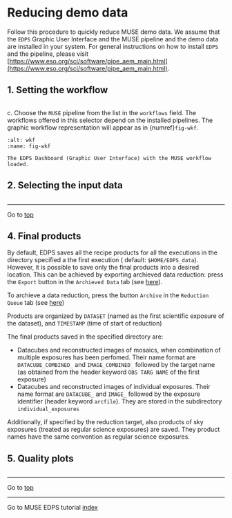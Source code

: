 <a name="top"></a>

# Reducing demo data

Follow this procedure to quickly reduce MUSE demo data. We assume that the `EDPS` Graphic User Interface and the MUSE
pipeline and the demo data are installed in your system. For general instructions on how to install `EDPS` and the
pipeline, please
visit [https://www.eso.org/sci/software/pipe_aem_main.html](https://www.eso.org/sci/software/pipe_aem_main.html).

## 1. Setting the workflow

```{include} ../common/reducing_demo_1.md
```

c. Choose the `MUSE` pipeline from the list in the `workflows` field. The workflows offered in this selector depend on
the installed pipelines.
The graphic workflow representation will appear as in
{numref}`fig-wkf`.

```{figure} figures/select_workflow.jpg
:alt: wkf
:name: fig-wkf

The EDPS Dashboard (Graphic User Interface) with the MUSE workflow loaded.	
```

## 2. Selecting the input data

```{include} ../common/reducing_demo_2.md
```

---
Go to [top](#top)

## 4. Final products

By default, EDPS saves all the recipe products for all the executions in the directory specified a the first execution (
default: `$HOME/EDPS_data`).
However, it is possible to save only the final products into a desired location. This can be achieved by exporting
archieved data reduction: press the `Export` button in the `Archieved Data` tab
(see [here](../edpsgui/gui.md#archived_data)).

To archieve a data reduction, press
the button `Archive` in the `Reduction Queue` tab (see [here](../edpsgui/gui.md#processing_queue))

Products are organized by `DATASET` (named as the first scientific exposure of the dataset), and `TIMESTAMP` (time of
start of reduction)

The final products saved in the specified directory are:

- Datacubes and reconstructed images of mosaics, when combination of multiple exposures has been perfomed. Their name
  format are
  `DATACUBE_COMBINED_` and `IMAGE_COMBINED_` followed by the target name (as obtained from the header
  keyword `OBS TARG NAME` of the first exposure)
- Datacubes and reconstructed images of individual exposures. Their name format are
  `DATACUBE_` and `IMAGE_` followed by the exposure identifier (header keyword `arcfile`).
  They are stored in the subdirectory `individual_exposures`

Additionally, if specified by the reduction target, also products
of sky exposures (treated as regular science exposures) are saved. They product names have the same convention as
regular science exposures.

## 5. Quality plots

```{include} ../common/quality_plots.md
```


---
Go to [top](#top)

---
Go to MUSE EDPS tutorial [index](../muse/index)